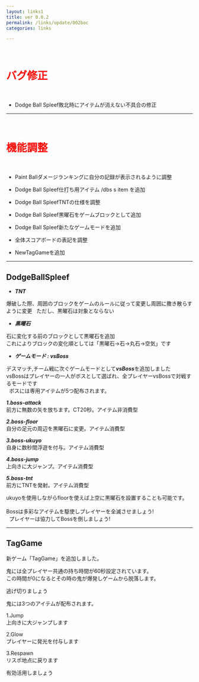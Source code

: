 ```yaml
---
layout: links1
title: ver 0.0.2
permalink: /links/update/002boc
categories: links

---
```

<br>
<h1 id="1"><font color="red">バグ修正</font></h1><br>

+ <span class="green-badge">Dodge Ball Spleef</span>敗北時にアイテムが消えない不具合の修正


-----------------------------------------------------------

<br>
<h1 id="1"><font color="red">機能調整</font></h1><br>

+ <span class="blue-badge">Paint Ball</span>ダメージランキングに自分の記録が表示されるように調整

+ <span class="green-badge">Dodge Ball Spleef</span>仕打ち用アイテム /dbs s item を追加

+ <span class="green-badge">Dodge Ball Spleef</span>TNTの仕様を調整

+ <span class="green-badge">Dodge Ball Spleef</span>黒曜石をゲームブロックとして追加

+ <span class="green-badge">Dodge Ball Spleef</span>新たなゲームモードを追加  

+ <span class="yellow-badge">全体</span>スコアボードの表記を調整

+ <span class="red-badge">New</span>TagGameを追加 

-----------------------------------------------------------
## DodgeBallSpleef  

+ ***TNT***  

爆破した際、周囲のブロックをゲームのルールに従って変更し周囲に撒き散らすように変更  
ただし、黒曜石は対象とならない  

+ ***黒曜石***

石に変化する前のブロックとして黒曜石を追加<br>
これによりブロックの変化順としては「黒曜石→石→丸石→空気」です<br>

+ ***ゲームモード : vsBoss***

デスマッチ,チーム戦に次ぐゲームモードとして***vsBoss***を追加しました  
vsBossはプレイヤーの一人がボスとして選ばれ、全プレイヤーvsBossで対戦するモードです  
  
ボスには専用アイテムが5つ配布されます。

***1.boss-attack***<br>
前方に無数の矢を放ちます。CT20秒。アイテム非消費型<br>

***2.boss-floor***<br>
自分の足元の周辺を黒曜石に変更。アイテム消費型<br>

***3.boss-ukuyo***<br>
自身に数秒間浮遊を付与。アイテム消費型<br>

***4.boss-jump***<br>
上向きに大ジャンプ。アイテム消費型<br>

***5.boss-tnt***<br>
前方にTNTを発射。アイテム消費型<br>


ukuyoを使用しながらfloorを使えば上空に黒曜石を設置することも可能です。<br>  
Bossは多彩なアイテムを駆使しプレイヤーを全滅させましょう! <br>   
プレイヤーは協力してBossを倒しましょう!<br>  


-----------------------------------------------------------
## TagGame  

新ゲーム「TagGame」を追加しました。  

鬼には全プレイヤー共通の持ち時間が60秒設定されています。  
この時間が0になるとその時の鬼が爆発しゲームから脱落します。  

逃げ切りましょう  

鬼には3つのアイテムが配布されます。  

1.Jump  
上向きに大ジャンプします  

2.Glow  
プレイヤーに発光を付与します  

3.Respawn  
リスポ地点に戻ります  

有効活用しましょう　　












